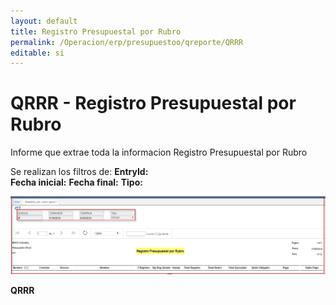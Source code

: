 ```yaml
---
layout: default
title: Registro Presupuestal por Rubro  
permalink: /Operacion/erp/presupuestoo/qreporte/QRRR  
editable: si
---
```


# QRRR - Registro Presupuestal por Rubro  


Informe que extrae toda la informacion Registro Presupuestal por Rubro  


Se realizan los filtros de:
**EntryId:**  
**Fecha inicial:**
**Fecha final:**
**Tipo:**  

![](QRRR1.png)	

**QRRR**

